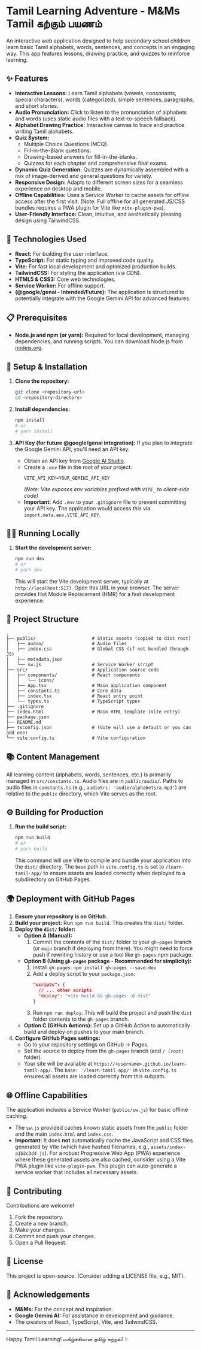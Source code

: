 # Tamil Learning Adventure - M&Ms  Tamil கற்கும் பயணம்

An interactive web application designed to help secondary school children learn basic Tamil alphabets, words, sentences, and concepts in an engaging way. This app features lessons, drawing practice, and quizzes to reinforce learning.

## ✨ Features

*   **Interactive Lessons:** Learn Tamil alphabets (vowels, consonants, special characters), words (categorized), simple sentences, paragraphs, and short stories.
*   **Audio Pronunciation:** Click to listen to the pronunciation of alphabets and words (uses static audio files with a text-to-speech fallback).
*   **Alphabet Drawing Practice:** Interactive canvas to trace and practice writing Tamil alphabets.
*   **Quiz System:**
    *   Multiple Choice Questions (MCQ).
    *   Fill-in-the-Blank questions.
    *   Drawing-based answers for fill-in-the-blanks.
    *   Quizzes for each chapter and comprehensive final exams.
*   **Dynamic Quiz Generation:** Quizzes are dynamically assembled with a mix of image-derived and general questions for variety.
*   **Responsive Design:** Adapts to different screen sizes for a seamless experience on desktop and mobile.
*   **Offline Capabilities:** Uses a Service Worker to cache assets for offline access after the first visit. (Note: Full offline for all generated JS/CSS bundles requires a PWA plugin for Vite like `vite-plugin-pwa`).
*   **User-Friendly Interface:** Clean, intuitive, and aesthetically pleasing design using TailwindCSS.

## 🚀 Technologies Used

*   **React:** For building the user interface.
*   **TypeScript:** For static typing and improved code quality.
*   **Vite:** For fast local development and optimized production builds.
*   **TailwindCSS:** For styling the application (via CDN).
*   **HTML5 & CSS3:** Core web technologies.
*   **Service Worker:** For offline support.
*   **(@google/genai - Intended/Future):** The application is structured to potentially integrate with the Google Gemini API for advanced features.

## 📋 Prerequisites

*   **Node.js and npm (or yarn):** Required for local development, managing dependencies, and running scripts. You can download Node.js from [nodejs.org](https://nodejs.org/).

## 🔧 Setup & Installation

1.  **Clone the repository:**
    ```bash
    git clone <repository-url>
    cd <repository-directory>
    ```

2.  **Install dependencies:**
    ```bash
    npm install
    # or
    # yarn install
    ```

3.  **API Key (for future @google/genai integration):**
    If you plan to integrate the Google Gemini API, you'll need an API key.
    *   Obtain an API key from [Google AI Studio](https://aistudio.google.com/app/apikey).
    *   Create a `.env` file in the root of your project:
        ```env
        VITE_API_KEY=YOUR_GEMINI_API_KEY 
        ```
        *(Note: Vite exposes env variables prefixed with `VITE_` to client-side code)*
    *   **Important:** Add `.env` to your `.gitignore` file to prevent committing your API key. The application would access this via `import.meta.env.VITE_API_KEY`.

## 🏃‍♂️ Running Locally

1.  **Start the development server:**
    ```bash
    npm run dev
    # or
    # yarn dev
    ```
    This will start the Vite development server, typically at `http://localhost:5173`. Open this URL in your browser. The server provides Hot Module Replacement (HMR) for a fast development experience.

## 📁 Project Structure

```
.
├── public/                     # Static assets (copied to dist root)
│   ├── audio/                  # Audio files
│   ├── index.css               # Global CSS (if not bundled through JS)
│   ├── metadata.json
│   └── sw.js                   # Service Worker script
├── src/                        # Application source code
│   ├── components/             # React components
│   │   └── icons/
│   ├── App.tsx                 # Main application component
│   ├── constants.ts            # Core data
│   ├── index.tsx               # React entry point
│   └── types.ts                # TypeScript types
├── .gitignore
├── index.html                  # Main HTML template (Vite entry)
├── package.json
├── README.md
├── tsconfig.json               # (Vite will use a default or you can add one)
└── vite.config.ts              # Vite configuration
```

## 📚 Content Management

All learning content (alphabets, words, sentences, etc.) is primarily managed in `src/constants.ts`. Audio files are in `public/audio/`.
Paths to audio files in `constants.ts` (e.g., `audioSrc: 'audio/alphabets/a.mp3'`) are relative to the `public` directory, which Vite serves as the root.

## ⚙️ Building for Production

1.  **Run the build script:**
    ```bash
    npm run build
    # or
    # yarn build
    ```
    This command will use Vite to compile and bundle your application into the `dist/` directory. The `base` path in `vite.config.ts` is set to `/learn-tamil-app/` to ensure assets are loaded correctly when deployed to a subdirectory on GitHub Pages.

## 🌍 Deployment with GitHub Pages

1.  **Ensure your repository is on GitHub.**
2.  **Build your project:** Run `npm run build`. This creates the `dist/` folder.
3.  **Deploy the `dist/` folder:**
    *   **Option A (Manual):**
        1.  Commit the contents of the `dist/` folder to your `gh-pages` branch (or `main` branch if deploying from there). You might need to force push if rewriting history or use a tool like `gh-pages` npm package.
    *   **Option B (Using `gh-pages` package - Recommended for simplicity):**
        1.  Install `gh-pages`: `npm install gh-pages --save-dev`
        2.  Add a deploy script to your `package.json`:
            ```json
            "scripts": {
              // ... other scripts
              "deploy": "vite build && gh-pages -d dist"
            }
            ```
        3.  Run `npm run deploy`. This will build the project and push the `dist` folder contents to the `gh-pages` branch.
    *   **Option C (GitHub Actions):** Set up a GitHub Action to automatically build and deploy on pushes to your main branch.
4.  **Configure GitHub Pages settings:**
    *   Go to your repository settings on GitHub -> Pages.
    *   Set the source to deploy from the `gh-pages` branch (and `/ (root)` folder).
    *   Your site will be available at `https://<username>.github.io/learn-tamil-app/`. The `base: '/learn-tamil-app/'` in `vite.config.ts` ensures all assets are loaded correctly from this subpath.

## 🌐 Offline Capabilities

The application includes a Service Worker (`public/sw.js`) for basic offline caching.
*   The `sw.js` provided caches known static assets from the `public` folder and the main `index.html` and `index.css`.
*   **Important:** It does **not** automatically cache the JavaScript and CSS files generated by Vite (which have hashed filenames, e.g., `assets/index-a1b2c3d4.js`). For a robust Progressive Web App (PWA) experience where these generated assets are also cached, consider using a Vite PWA plugin like `vite-plugin-pwa`. This plugin can auto-generate a service worker that includes all necessary assets.

## 🤝 Contributing

Contributions are welcome!
1.  Fork the repository.
2.  Create a new branch.
3.  Make your changes.
4.  Commit and push your changes.
5.  Open a Pull Request.

## 📜 License

This project is open-source. (Consider adding a LICENSE file, e.g., MIT).

## 🙏 Acknowledgements

*   **M&Ms:** For the concept and inspiration.
*   **Google Gemini AI:** For assistance in development and guidance.
*   The creators of React, TypeScript, Vite, and TailwindCSS.
---

Happy Tamil Learning! மகிழ்ச்சியான தமிழ் கற்றல்! ✨
